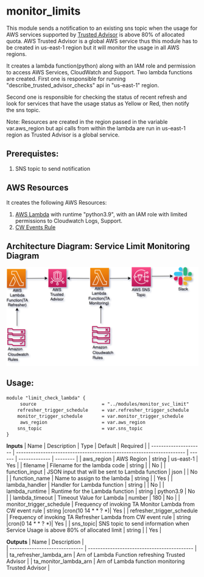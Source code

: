 # monitor_limits

This module sends a notification to an existing sns topic when the usage for AWS services supported by [Trusted Advisor](https://aws.amazon.com/premiumsupport/ta-iam/) is above 80% of allocated quota. AWS Trusted Advisor is a global AWS service thus this  module has to be created in us-east-1 region but it will monitor the usage in all AWS regions.

It creates a lambda function(python) along with an IAM role and permission to access AWS Services, CloudWatch and Support. Two lambda functions are created.
First one is responsible for running "describe_trusted_advisor_checks" api in "us-east-1" region.

Second one is responsible for checking the status of recent refresh and look for services that have the usage status as Yellow or Red, then notify the sns topic.

Note: Resources are created in the region passed in the variable var.aws_region but api calls from within the lambda are run in us-east-1 region as Trusted Advisor is a global service.

## Prerequistes:
1) SNS topic to send notification

## AWS Resources 
It creates the following AWS Resources:
1. [AWS Lambda](https://docs.aws.amazon.com/lambda/latest/dg/welcome.html) with runtime "python3.9", with an IAM role with limited permissions to Cloudwatch Logs, Support.
2. [CW Events Rule](https://docs.aws.amazon.com/AmazonCloudWatch/latest/events/Create-CloudWatch-Events-Rule.html)

## Architecture Diagram: Service Limit Monitoring Diagram

![Service Limit Monitoring Diagram](./diagrams/trusted_advisor.png)
   
## Usage:

    module "limit_check_lambda" {
         source                        = "../modules/monitor_svc_limit"
	    refresher_trigger_schedule     = var.refresher_trigger_schedule
	    monitor_trigger_schedule       = var.monitor_trigger_schedule
         aws_region                    = var.aws_region
	    sns_topic                      = var.sns_topic
    }

 **Inputs**
 |   Name                  |  Description                                                          | Type   |  Default      | Required |
 | ---------------------   | --------------------------------------------------------------------- | ------ | ------------- | -------- |
 | aws_region              | AWS Region                                                            | string |  us-east-1    | Yes      |
 | filename                | Filename for the lambda code 			   | string |               | No      |
 | function_input          | JSON input that will be sent to Lambda function                       | json   |               | No       |
 | function_name           | Name to assign to the lambda					   | string  |              | Yes      |
 | lambda_handler          | Handler for Lambda function                                           | string |  |   No |
 | lambda_runtime          | Runtime for the Lambda function                                       | string | python3.9      |  No      |
 | lambda_timeout          | Timeout Value for Lambda                                              | number |     180        | No	|
 | monitor_trigger_schedule | Frequency of invoking TA Monitor Lambda from CW event rule           | string |cron(10 14 * * ? *)| Yes      |
 | refresher_trigger_schedule   | Frequency of invoking TA Refresher Lambda from CW event rule                       | string |cron(0 14 * * ? *)| Yes     |
 | sns_topic| SNS topic to send information when Service Usage is above 80% of allocated limit                                  | string |                |  Yes     |

  **Outputs**
  |   Name                            |  Description                                |                                                         
  | ------------------------------    | ------------------------------------------- |                                                     
  | ta_refresher_lambda_arn              | Arn of Lambda Function refreshing Trusted Advisor                        |
  | ta_monitor_lambda_arn               | Arn of Lambda function monitoring Trusted Advisor               |

